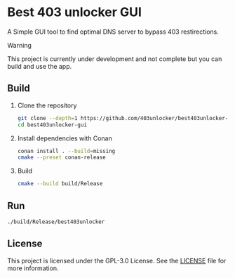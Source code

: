 # Best 403 unlocker GUI

A Simple GUI tool to find optimal DNS server to bypass 403 restirections.

> [!WARNING]
> This project is currently under development and not complete but you can build and use the app.

## Build

1. Clone the repository
   ``` bash
   git clone --depth=1 https://github.com/403unlocker/best403unlocker-gui.git
   cd best403unlocker-gui
   ```
2. Install dependencies with Conan
   ``` bash
   conan install . --build=missing
   cmake --preset conan-release
   ```
3. Build
   ``` bash
   cmake --build build/Release
   ```

## Run

``` bash
./build/Release/best403unlocker
```

## License

This project is licensed under the GPL-3.0 License. See the [LICENSE](https://github.com/403unlocker/best403Unlocker-gui/blob/main/LICENSE) file for more information.
